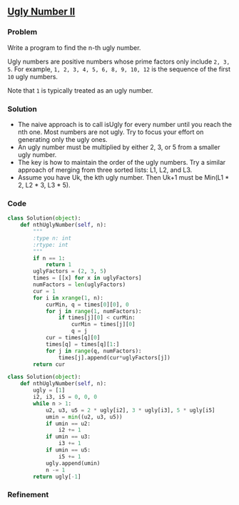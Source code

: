 ## [Ugly Number II](https://leetcode.com/problems/ugly-number-ii/)

### Problem

Write a program to find the n-th ugly number.

Ugly numbers are positive numbers whose prime factors only include `2, 3, 5`. For example, `1, 2, 3, 4, 5, 6, 8, 9, 10, 12` is the sequence of the first `10` ugly numbers.

Note that `1` is typically treated as an ugly number.

### Solution

- The naive approach is to call isUgly for every number until you reach the nth one. Most numbers are not ugly. Try to focus your effort on generating only the ugly ones.
- An ugly number must be multiplied by either 2, 3, or 5 from a smaller ugly number.
- The key is how to maintain the order of the ugly numbers. Try a similar approach of merging from three sorted lists: L1, L2, and L3.
- Assume you have Uk, the kth ugly number. Then Uk+1 must be Min(L1 * 2, L2 * 3, L3 * 5).

### Code

``` Python
class Solution(object):
    def nthUglyNumber(self, n):
        """
        :type n: int
        :rtype: int
        """
        if n == 1:
            return 1
        uglyFactors = (2, 3, 5)
        times = [[x] for x in uglyFactors]
        numFactors = len(uglyFactors)
        cur = 1
        for i in xrange(1, n):
            curMin, q = times[0][0], 0
            for j in range(1, numFactors):
                if times[j][0] < curMin:
                    curMin = times[j][0]
                    q = j
            cur = times[q][0]
            times[q] = times[q][1:]
            for j in range(q, numFactors):
                times[j].append(cur*uglyFactors[j])
        return cur
```

``` Python
class Solution(object):
    def nthUglyNumber(self, n):
        ugly = [1]
        i2, i3, i5 = 0, 0, 0
        while n > 1:
            u2, u3, u5 = 2 * ugly[i2], 3 * ugly[i3], 5 * ugly[i5]
            umin = min((u2, u3, u5))
            if umin == u2:
                i2 += 1
            if umin == u3:
                i3 += 1
            if umin == u5:
                i5 += 1
            ugly.append(umin)
            n -= 1
        return ugly[-1]
```

### Refinement
